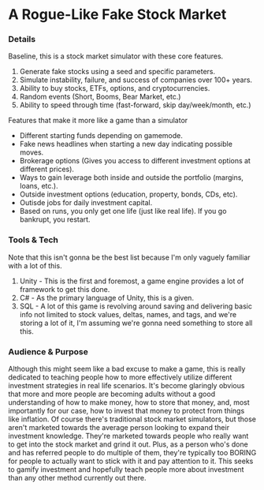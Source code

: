 # A Rogue-Like Fake Stock Market

### Details

Baseline, this is a stock market simulator with these core features.

1. Generate fake stocks using a seed and specific parameters.
2. Simulate instability, failure, and success of companies over 100+ years.
3. Ability to buy stocks, ETFs, options, and cryptocurrencies.
4. Random events (Short, Booms, Bear Market, etc.)
5. Ability to speed through time (fast-forward, skip day/week/month, etc.)

Features that make it more like a game than a simulator

- Different starting funds depending on gamemode.
- Fake news headlines when starting a new day indicating possible moves.
- Brokerage options (Gives you access to different investment options at different prices).
- Ways to gain leverage both inside and outside the portfolio (margins, loans, etc.).
- Outside investment options (education, property, bonds, CDs, etc).
- Outisde jobs for daily investment capital.
- Based on runs, you only get one life (just like real life). If you go bankrupt, you restart.

### Tools & Tech

Note that this isn't gonna be the best list because I'm only vaguely familiar with a lot of this.

1. Unity - This is the first and foremost, a game engine provides a lot of framework to get this done.
2. C# - As the primary language of Unity, this is a given.
3. SQL - A lot of this game is revolving around saving and delivering basic info not limited to stock values, deltas, names, and tags, and we're storing a lot of it, I'm assuming we're gonna need something to store all this.

### Audience & Purpose

Although this might seem like a bad excuse to make a game, this is really dedicated to teaching people how to more effectively utilize different investment strategies in real life scenarios. It's become glaringly obvious that more and more people are becoming adults without a good understanding of how to make money, how to store that money, and, most importantly for our case, how to invest that money to protect from things like inflation. Of course there's traditional stock market simulators, but those aren't marketed towards the average person looking to expand their investment knowledge. They're marketed towards people who really want to get into the stock market and grind it out. Plus, as a person who's done and has referred people to do multiple of them, they're typically too BORING for people to actually want to stick with it and pay attention to it. This seeks to gamify investment and hopefully teach people more about investment than any other method currently out there.

